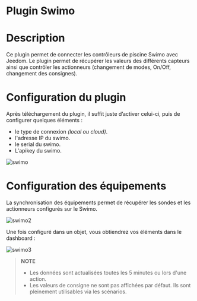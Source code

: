 # Plugin Swimo

# Description

Ce plugin permet de connecter les contrôleurs de piscine Swimo avec Jeedom.
Le plugin permet de récupérer les valeurs des différents capteurs ainsi que contrôler les actionneurs (changement de modes, On/Off, changement des consignes).

# Configuration du plugin

Après téléchargement du plugin, il suffit juste d’activer celui-ci, puis de configurer quelques éléments :

- le type de connexion *(local ou cloud)*.
- l'adresse IP du swimo.
- le serial du swimo.
- L'apikey du swimo.

![swimo](./images/swimo1.png)

# Configuration des équipements

La synchronisation des équipements permet de récupérer les sondes et les actionneurs configurés sur le Swimo.

![swimo2](./images/swimo2.png)

Une fois configuré dans un objet, vous obtiendrez vos éléments dans le dashboard :

![swimo3](./images/swimo3.png)

> **NOTE**
>
> - Les données sont actualisées toutes les 5 minutes ou lors d'une action.
> - Les valeurs de consigne ne sont pas affichées par défaut.
> Ils sont pleinement utilisables via les scénarios.

